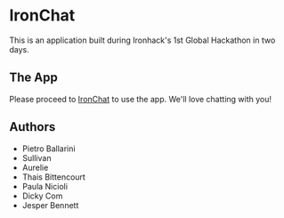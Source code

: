# IronChat


This is an application built during Ironhack's 1st Global Hackathon in two days. 

## The App

Please proceed to [IronChat](http://ironchat.herokuapp.com/) to use the app. We'll love chatting with you!

## Authors

- Pietro Ballarini
- Sullivan
- Aurelie
- Thais Bittencourt
- Paula Nicioli
- Dicky Com
- Jesper Bennett
